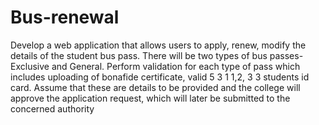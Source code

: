 # Bus-renewal
Develop a web application that allows users to apply, renew, modify the details of the student bus pass. There will be two types of bus passes-Exclusive and General. Perform validation for each type of pass which includes uploading of bonafide certificate, valid 5 3 1 1,2, 3 3 students id card. Assume that these are details to be provided and the college will approve the application request, which will later be submitted to the concerned authority
